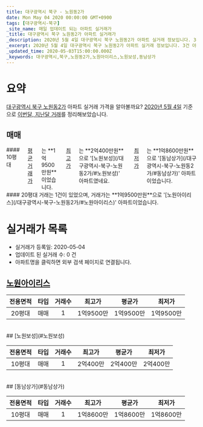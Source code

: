 ```yaml
---
title: 대구광역시 북구 - 노원동2가
date: Mon May 04 2020 00:00:00 GMT+0900
tags: [대구광역시-북구]
_site_name: 매일 업데이트 되는 아파트 실거래가
_title: 대구광역시 북구 노원동2가 아파트 실거래가
_description: 2020년 5월 4일 대구광역시 북구 노원동2가 아파트 실거래 정보입니다. 3건 아파트 정보가 있습니다.
_excerpt: 2020년 5월 4일 대구광역시 북구 노원동2가 아파트 실거래 정보입니다. 3건 아파트 정보가 있습니다.
_updated_time: 2020-05-03T15:00:00.000Z
_keywords: 대구광역시,북구,노원동2가,노원아이리스,노원보성,동남상가
---
```





# 요약
<ins>대구광역시 북구 노원동2가</ins> 아파트 실거래 가격을 알아볼까요? <ins>2020년 5월 4일</ins> 기준으로 <ins>이번달, 지난달 거래</ins>를 정리해보았습니다.

## 매매
<div class="container">
<div class="six columns" markdown="1">
#### 10평대
<ins>평균 거래가</ins>는 **1억9500만원**이었습니다. <ins>최고가</ins>는 **2억400만원**으로 '[노원보성](/대구광역시-북구-노원동2가/#노원보성)' 아파트였네요. <ins>최저가</ins>는 **1억8600만원**으로 '[동남상가](/대구광역시-북구-노원동2가/#동남상가)' 아파트이었습니다.
</div>
<div class="six columns" markdown="1">
#### 20평대
거래는 1건이 있었으며, 거래가는 **1억9500만원**으로 '[노원아이리스](/대구광역시-북구-노원동2가/#노원아이리스)' 아파트이었습니다.
</div>
</div>



# 실거래가 목록
- 실거래가 등록일: 2020-05-04
- 업데이트 된 실거래 수: 0 건
- 아파트명을 클릭하면 외부 검색 페이지로 연결됩니다.

## [노원아이리스](#노원아이리스)

|전용면적|타입|거래수|최고가|평균가|최저가|
|:---:|:---:|:---:|:---:|:---:|:---:|
|20평대|<span class="deal-type-1">매매</span>|1|1억9500만|1억9500만|1억9500만|

<br/>
## [노원보성](#노원보성)

|전용면적|타입|거래수|최고가|평균가|최저가|
|:---:|:---:|:---:|:---:|:---:|:---:|
|10평대|<span class="deal-type-1">매매</span>|1|2억400만|2억400만|2억400만|

<br/>
## [동남상가](#동남상가)

|전용면적|타입|거래수|최고가|평균가|최저가|
|:---:|:---:|:---:|:---:|:---:|:---:|
|10평대|<span class="deal-type-1">매매</span>|1|1억8600만|1억8600만|1억8600만|

<br/>



